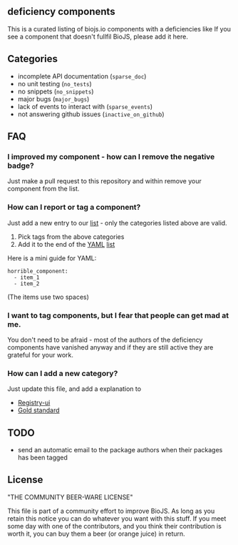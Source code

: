 deficiency components
----------------------

This is a curated listing of biojs.io components with a deficiencies like
If you see a component that doesn't fullfil BioJS, please add it here.

Categories
-----------

* incomplete API documentation (`sparse_doc`)
* no unit testing (`no_tests`)
* no snippets (`no_snippets`)
* major bugs (`major_bugs`)
* lack of events to interact with (`sparse_events`)
* not answering github issues (`inactive_on_github`)

FAQ
----

### I improved my component - how can I remove the negative badge?

Just make a pull request to this repository and within remove your component from 
the list.

### How can I report or tag a component?

Just add a new entry to our [list][list] - only the categories listed above are valid.

1. Pick tags from the above categories
2. Add it to the end of the [YAML](https://en.wikipedia.org/wiki/YAML) [list][list]

Here is a mini guide for YAML:

```
horrible_component: 
  - item_1
  - item_2
```

(The items use two spaces)

### I want to tag components, but I fear that people can get mad at me.

You don't need to be afraid - most of the authors of the deficiency components
have vanished anyway and if they are still active they are grateful for your work.

### How can I add a new category?

Just update this file, and add a explanation to

* [Registry-ui](https://github.com/biojs/registry-ui/blob/gh-pages/angular/component-model/component-model.js#L149)
* [Gold standard](https://github.com/biojs/edu/blob/master/series/102/70_gold_standard.md)


TODO
----

* send an automatic email to the package authors when their packages has been tagged

[list]: list.yaml

License
--------

"THE COMMUNITY BEER-WARE LICENSE" 

This file is part of a community effort to improve BioJS.
As long as you retain this notice you can do whatever you want with this stuff.
If you meet some day with one of the contributors, and you think their contribution
is worth it, you can buy them a beer (or orange juice) in return.
